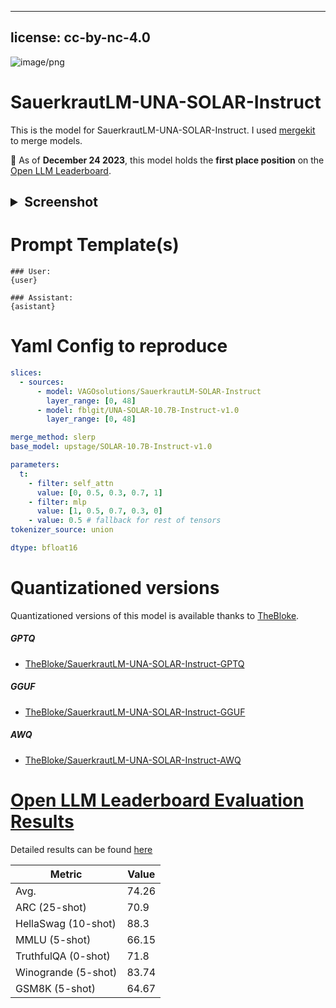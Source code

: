 
---
license: cc-by-nc-4.0
---
![image/png](https://cdn-uploads.huggingface.co/production/uploads/6468ce47e134d050a58aa89c/8uLgxLFWSN4fGPCS8Qinq.png)

# SauerkrautLM-UNA-SOLAR-Instruct

This is the model for SauerkrautLM-UNA-SOLAR-Instruct. I used [mergekit](https://github.com/cg123/mergekit) to merge models.

🥳 As of **December 24 2023**, this model holds the **first place position** on the [Open LLM Leaderboard](https://huggingface.co/spaces/HuggingFaceH4/open_llm_leaderboard).

<h2><details><summary>Screenshot</summary><img src=https://cdn-uploads.huggingface.co/production/uploads/6468ce47e134d050a58aa89c/cVhjAJhuPoNgHo7CDCmA-.png></img></details></h2>

# Prompt Template(s)

```
### User:
{user}

### Assistant:
{asistant}
```

# Yaml Config to reproduce

```yaml
slices:
  - sources:
      - model: VAGOsolutions/SauerkrautLM-SOLAR-Instruct
        layer_range: [0, 48]
      - model: fblgit/UNA-SOLAR-10.7B-Instruct-v1.0
        layer_range: [0, 48]

merge_method: slerp
base_model: upstage/SOLAR-10.7B-Instruct-v1.0

parameters:
  t:
    - filter: self_attn
      value: [0, 0.5, 0.3, 0.7, 1]
    - filter: mlp
      value: [1, 0.5, 0.7, 0.3, 0]
    - value: 0.5 # fallback for rest of tensors
tokenizer_source: union

dtype: bfloat16
```

# Quantizationed versions

Quantizationed versions of this model is available thanks to [TheBloke](https://hf.co/TheBloke).

##### GPTQ

- [TheBloke/SauerkrautLM-UNA-SOLAR-Instruct-GPTQ](https://huggingface.co/TheBloke/SauerkrautLM-UNA-SOLAR-Instruct-GPTQ)

##### GGUF

- [TheBloke/SauerkrautLM-UNA-SOLAR-Instruct-GGUF](https://huggingface.co/TheBloke/SauerkrautLM-UNA-SOLAR-Instruct-GGUF)

##### AWQ

- [TheBloke/SauerkrautLM-UNA-SOLAR-Instruct-AWQ](https://huggingface.co/TheBloke/SauerkrautLM-UNA-SOLAR-Instruct-AWQ)


# [Open LLM Leaderboard Evaluation Results](https://huggingface.co/spaces/HuggingFaceH4/open_llm_leaderboard)

Detailed results can be found [here](https://huggingface.co/datasets/open-llm-leaderboard/details_Weyaxi__SauerkrautLM-UNA-SOLAR-Instruct)

| Metric                | Value                     |
|-----------------------|---------------------------|
| Avg.                  | 74.26   |
| ARC (25-shot)         | 70.9          |
| HellaSwag (10-shot)   | 88.3    |
| MMLU (5-shot)         | 66.15         |
| TruthfulQA (0-shot)   | 71.8  |
| Winogrande (5-shot)   | 83.74  |
| GSM8K (5-shot)        | 64.67        |
